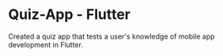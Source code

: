 # Quiz-App - Flutter

Created a quiz app that tests a user's knowledge of mobile app development in Flutter. 
